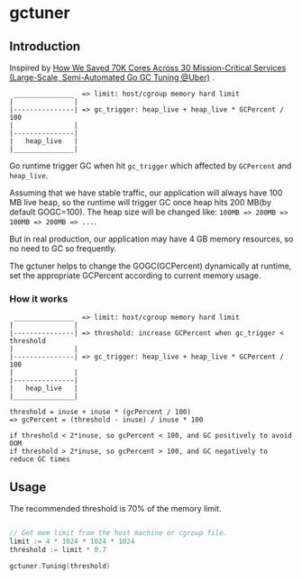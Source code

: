 # gctuner

## Introduction

Inspired
by [How We Saved 70K Cores Across 30 Mission-Critical Services (Large-Scale, Semi-Automated Go GC Tuning @Uber)](https://eng.uber.com/how-we-saved-70k-cores-across-30-mission-critical-services/)
.

```text
 _______________  => limit: host/cgroup memory hard limit
|               |
|---------------| => gc_trigger: heap_live + heap_live * GCPercent / 100
|               |
|---------------|
|   heap_live   |
|_______________|
```

Go runtime trigger GC when hit `gc_trigger` which affected by `GCPercent` and `heap_live`.

Assuming that we have stable traffic, our application will always have 100 MB live heap, so the runtime will trigger GC
once heap hits 200 MB(by default GOGC=100). The heap size will be changed like: `100MB => 200MB => 100MB => 200MB => ...`.

But in real production, our application may have 4 GB memory resources, so no need to GC so frequently.

The gctuner helps to change the GOGC(GCPercent) dynamically at runtime, set the appropriate GCPercent according to current
memory usage.

### How it works

```text
 _______________  => limit: host/cgroup memory hard limit
|               |
|---------------| => threshold: increase GCPercent when gc_trigger < threshold
|               |
|---------------| => gc_trigger: heap_live + heap_live * GCPercent / 100
|               |
|---------------|
|   heap_live   |
|_______________|

threshold = inuse + inuse * (gcPercent / 100)
=> gcPercent = (threshold - inuse) / inuse * 100

if threshold < 2*inuse, so gcPercent < 100, and GC positively to avoid OOM
if threshold > 2*inuse, so gcPercent > 100, and GC negatively to reduce GC times
```

## Usage

The recommended threshold is 70% of the memory limit.

```go

// Get mem limit from the host machine or cgroup file.
limit := 4 * 1024 * 1024 * 1024
threshold := limit * 0.7

gctuner.Tuning(threshold)
```
